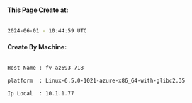 
   
#### This Page Create at:

```bash

2024-06-01 - 10:44:59 UTC

```

#### Create By Machine:

```bash

Host Name : fv-az693-718

platform  : Linux-6.5.0-1021-azure-x86_64-with-glibc2.35

Ip Local  : 10.1.1.77

```

